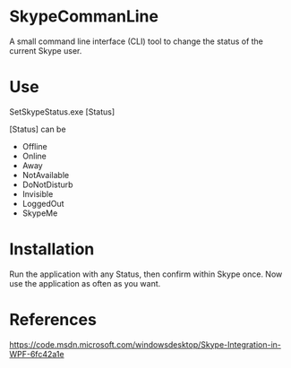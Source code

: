 # SkypeCommanLine
A small command line interface (CLI) tool to change the status of the current Skype user.

# Use
SetSkypeStatus.exe [Status]

[Status] can be
* Offline
* Online
* Away
* NotAvailable
* DoNotDisturb
* Invisible
* LoggedOut
* SkypeMe

# Installation
Run the application with any Status, then confirm within Skype once.
Now use the application as often as you want.

# References
https://code.msdn.microsoft.com/windowsdesktop/Skype-Integration-in-WPF-6fc42a1e
